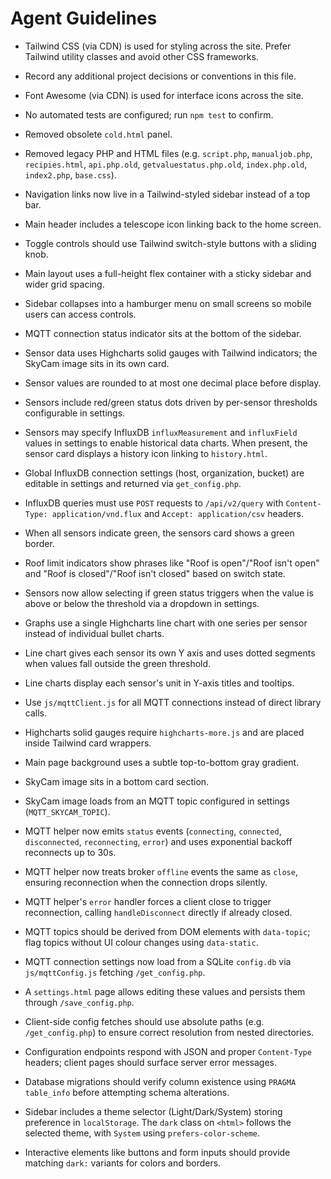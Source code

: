 # Agent Guidelines

- Tailwind CSS (via CDN) is used for styling across the site. Prefer Tailwind utility classes and avoid other CSS frameworks.
- Record any additional project decisions or conventions in this file.
- Font Awesome (via CDN) is used for interface icons across the site.
- No automated tests are configured; run `npm test` to confirm.
- Removed obsolete `cold.html` panel.
- Removed legacy PHP and HTML files (e.g. `script.php`, `manualjob.php`, `recipies.html`, `api.php.old`, `getvaluestatus.php.old`, `index.php.old`, `index2.php`, `base.css`).
- Navigation links now live in a Tailwind-styled sidebar instead of a top bar.
- Main header includes a telescope icon linking back to the home screen.
- Toggle controls should use Tailwind switch-style buttons with a sliding knob.
- Main layout uses a full-height flex container with a sticky sidebar and wider grid spacing.

- Sidebar collapses into a hamburger menu on small screens so mobile users can access controls.
- MQTT connection status indicator sits at the bottom of the sidebar.

- Sensor data uses Highcharts solid gauges with Tailwind indicators; the SkyCam image sits in its own card.
- Sensor values are rounded to at most one decimal place before display.

- Sensors include red/green status dots driven by per-sensor thresholds configurable in settings.

- Sensors may specify InfluxDB `influxMeasurement` and `influxField` values in settings to enable historical data charts. When present, the sensor card displays a history icon linking to `history.html`.
- Global InfluxDB connection settings (host, organization, bucket) are editable in settings and returned via `get_config.php`.
- InfluxDB queries must use `POST` requests to `/api/v2/query` with `Content-Type: application/vnd.flux` and `Accept: application/csv` headers.

- When all sensors indicate green, the sensors card shows a green border.

- Roof limit indicators show phrases like "Roof is open"/"Roof isn't open" and "Roof is closed"/"Roof isn't closed" based on switch state.

- Sensors now allow selecting if green status triggers when the value is above or below the threshold via a dropdown in settings.
- Graphs use a single Highcharts line chart with one series per sensor instead of individual bullet charts.
- Line chart gives each sensor its own Y axis and uses dotted segments when values fall outside the green threshold.
- Line charts display each sensor's unit in Y-axis titles and tooltips.

- Use `js/mqttClient.js` for all MQTT connections instead of direct library calls.
- Highcharts solid gauges require `highcharts-more.js` and are placed inside Tailwind card wrappers.
- Main page background uses a subtle top-to-bottom gray gradient.

- SkyCam image sits in a bottom card section.
- SkyCam image loads from an MQTT topic configured in settings (`MQTT_SKYCAM_TOPIC`).
- MQTT helper now emits `status` events (`connecting`, `connected`, `disconnected`, `reconnecting`, `error`) and uses exponential backoff reconnects up to 30s.
- MQTT helper now treats broker `offline` events the same as `close`, ensuring reconnection when the connection drops silently.
- MQTT helper's `error` handler forces a client close to trigger reconnection, calling `handleDisconnect` directly if already closed.
- MQTT topics should be derived from DOM elements with `data-topic`; flag topics without UI colour changes using `data-static`.
- MQTT connection settings now load from a SQLite `config.db` via `js/mqttConfig.js` fetching `/get_config.php`.
- A `settings.html` page allows editing these values and persists them through `/save_config.php`.
- Client-side config fetches should use absolute paths (e.g. `/get_config.php`) to ensure correct resolution from nested directories.

- Configuration endpoints respond with JSON and proper `Content-Type` headers; client pages should surface server error messages.
- Database migrations should verify column existence using `PRAGMA table_info` before attempting schema alterations.

- Sidebar includes a theme selector (Light/Dark/System) storing preference in `localStorage`. The `dark` class on `<html>` follows the selected theme, with `System` using `prefers-color-scheme`.
- Interactive elements like buttons and form inputs should provide matching `dark:` variants for colors and borders.
